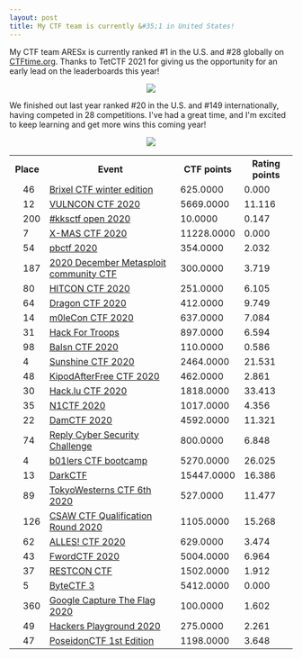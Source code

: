 ```yaml
---
layout: post
title: My CTF team is currently &#35;1 in United States!
---
```


My CTF team ARESx is currently ranked #1 in the U.S. and #28 globally on [CTFtime.org](https://ctftime.org/team/128734). Thanks to TetCTF 2021 for giving us the opportunity for an early lead on the leaderboards this year!
<p align="center">
	<img src="https://zacheller.dev/images/ctf/aresX-number1.png">
</p>

We finished out last year ranked #20 in the U.S. and #149 internationally, having competed in 28 competitions. I've had a great time, and I'm excited to keep learning and get more wins this coming year!

<p align="center">
    <img src="https://zacheller.dev/images/ctf/ARESx-2020.png">
</p>

<table class="table table-striped">
<tbody><tr><th colspan="2">Place</th><th>Event</th><th>CTF points</th><th>Rating points</th></tr>

<tr><td></td><td>46</td><td><a href="https://ctftime.org/event/1194">Brixel CTF winter edition</a></td><td>625.0000</td><td>0.000</td></tr>

<tr><td></td><td>12</td><td><a href="https://ctftime.org/event/1149">VULNCON CTF 2020</a></td><td>5669.0000</td><td>11.116</td></tr>

<tr><td></td><td>200</td><td><a href="https://ctftime.org/event/1112">#kksctf open 2020</a></td><td>10.0000</td><td>0.147</td></tr>

<tr><td></td><td>7</td><td><a href="https://ctftime.org/event/1209">X-MAS CTF 2020</a></td><td>11228.0000</td><td>0.000</td></tr>

<tr><td></td><td>54</td><td><a href="https://ctftime.org/event/1121">pbctf 2020</a></td><td>354.0000</td><td>2.032</td></tr>

<tr><td></td><td>187</td><td><a href="https://ctftime.org/event/1200">2020 December Metasploit community CTF</a></td><td>300.0000</td><td>3.719</td></tr>

<tr><td></td><td>80</td><td><a href="https://ctftime.org/event/1136">HITCON CTF 2020</a></td><td>251.0000</td><td>6.105</td></tr>

<tr><td></td><td>64</td><td><a href="https://ctftime.org/event/1082">Dragon CTF 2020</a></td><td>412.0000</td><td>9.749</td></tr>

<tr><td></td><td>14</td><td><a href="https://ctftime.org/event/1135">m0leCon CTF 2020</a></td><td>637.0000</td><td>7.084</td></tr>

<tr><td></td><td>31</td><td><a href="https://ctftime.org/event/1147">Hack For Troops</a></td><td>897.0000</td><td>6.594</td></tr>

<tr><td></td><td>98</td><td><a href="https://ctftime.org/event/1122">Balsn CTF 2020</a></td><td>110.0000</td><td>0.586</td></tr>

<tr><td></td><td>4</td><td><a href="https://ctftime.org/event/992">Sunshine CTF 2020</a></td><td>2464.0000</td><td>21.531</td></tr>

<tr><td></td><td>48</td><td><a href="https://ctftime.org/event/1133">KipodAfterFree CTF 2020</a></td><td>462.0000</td><td>2.861</td></tr>

<tr><td></td><td>30</td><td><a href="https://ctftime.org/event/1142">Hack.lu CTF 2020</a></td><td>1818.0000</td><td>33.413</td></tr>

<tr><td></td><td>35</td><td><a href="https://ctftime.org/event/1099">N1CTF 2020</a></td><td>1017.0000</td><td>4.356</td></tr>

<tr><td></td><td>22</td><td><a href="https://ctftime.org/event/1076">DamCTF 2020</a></td><td>4592.0000</td><td>11.321</td></tr>

<tr><td></td><td>74</td><td><a href="https://ctftime.org/event/1131">Reply Cyber Security Challenge</a></td><td>800.0000</td><td>6.848</td></tr>

<tr><td></td><td>4</td><td><a href="https://ctftime.org/event/1089">b01lers CTF bootcamp</a></td><td>5270.0000</td><td>26.025</td></tr>

<tr><td></td><td>13</td><td><a href="https://ctftime.org/event/1118">DarkCTF</a></td><td>15447.0000</td><td>16.386</td></tr>

<tr><td></td><td>89</td><td><a href="https://ctftime.org/event/1086">TokyoWesterns CTF 6th 2020</a></td><td>527.0000</td><td>11.477</td></tr>

<tr><td></td><td>126</td><td><a href="https://ctftime.org/event/1079">CSAW CTF Qualification Round 2020</a></td><td>1105.0000</td><td>15.268</td></tr>

<tr><td></td><td>62</td><td><a href="https://ctftime.org/event/1091">ALLES! CTF 2020</a></td><td>629.0000</td><td>3.474</td></tr>

<tr><td></td><td>43</td><td><a href="https://ctftime.org/event/1066">FwordCTF 2020</a></td><td>5004.0000</td><td>6.964</td></tr>

<tr><td></td><td>37</td><td><a href="https://ctftime.org/event/1116">RESTCON CTF</a></td><td>1502.0000</td><td>1.912</td></tr>

<tr><td></td><td>5</td><td><a href="https://ctftime.org/event/1114">ByteCTF 3</a></td><td>5412.0000</td><td>0.000</td></tr>

<tr><td></td><td>360</td><td><a href="https://ctftime.org/event/1041">Google Capture The Flag 2020</a></td><td>100.0000</td><td>1.602</td></tr>

<tr><td></td><td>49</td><td><a href="https://ctftime.org/event/1107">Hackers Playground 2020</a></td><td>275.0000</td><td>2.261</td></tr>

<tr><td></td><td>47</td><td><a href="https://ctftime.org/event/1049">PoseidonCTF 1st Edition</a></td><td>1198.0000</td><td>3.648</td></tr>

</tbody></table>
